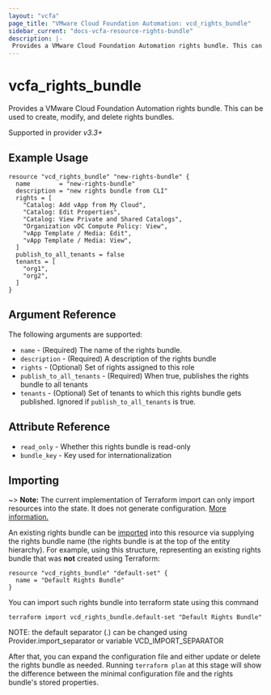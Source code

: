 ```yaml
---
layout: "vcfa"
page_title: "VMware Cloud Foundation Automation: vcd_rights_bundle"
sidebar_current: "docs-vcfa-resource-rights-bundle"
description: |-
 Provides a VMware Cloud Foundation Automation rights bundle. This can be used to create, modify, and delete rights bundles.
---
```


# vcfa\_rights\_bundle

Provides a VMware Cloud Foundation Automation rights bundle. This can be used to create, modify, and delete rights bundles.

Supported in provider *v3.3+*

## Example Usage

```hcl
resource "vcd_rights_bundle" "new-rights-bundle" {
  name        = "new-rights-bundle"
  description = "new rights bundle from CLI"
  rights = [
    "Catalog: Add vApp from My Cloud",
    "Catalog: Edit Properties",
    "Catalog: View Private and Shared Catalogs",
    "Organization vDC Compute Policy: View",
    "vApp Template / Media: Edit",
    "vApp Template / Media: View",
  ]
  publish_to_all_tenants = false
  tenants = [
    "org1",
    "org2",
  ]
}
```

## Argument Reference

The following arguments are supported:

* `name` - (Required) The name of the rights bundle.
* `description` - (Required) A description of the rights bundle
* `rights` - (Optional) Set of rights assigned to this role
* `publish_to_all_tenants` - (Required) When true, publishes the rights bundle to all tenants
* `tenants` - (Optional) Set of tenants to which this rights bundle gets published. Ignored if `publish_to_all_tenants` is true.

## Attribute Reference

* `read_only` - Whether this rights bundle is read-only
* `bundle_key` - Key used for internationalization

## Importing

~> **Note:** The current implementation of Terraform import can only import resources into the state. It does not generate
configuration. [More information.][docs-import]

An existing rights bundle can be [imported][docs-import] into this resource via supplying the rights bundle name (the rights
bundle is at the top of the entity hierarchy).
For example, using this structure, representing an existing rights bundle that was **not** created using Terraform:

```hcl
resource "vcd_rights_bundle" "default-set" {
  name = "Default Rights Bundle"
}
```

You can import such rights bundle into terraform state using this command

```
terraform import vcd_rights_bundle.default-set "Default Rights Bundle"
```

NOTE: the default separator (.) can be changed using Provider.import_separator or variable VCD_IMPORT_SEPARATOR

[docs-import]:https://www.terraform.io/docs/import/

After that, you can expand the configuration file and either update or delete the rights bundle as needed. Running `terraform plan`
at this stage will show the difference between the minimal configuration file and the rights bundle's stored properties.
